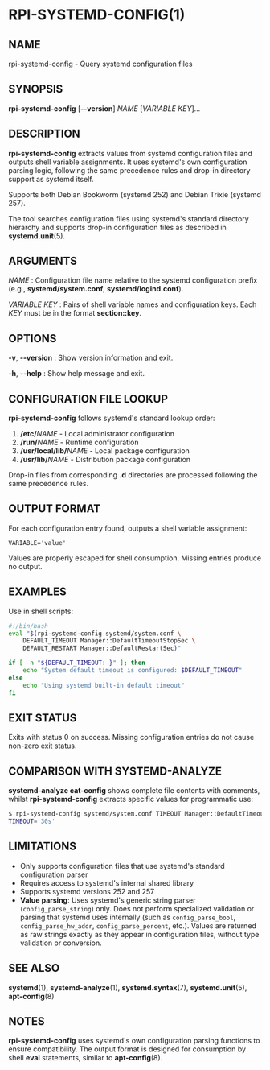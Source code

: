 # RPI-SYSTEMD-CONFIG(1)

## NAME
rpi-systemd-config - Query systemd configuration files

## SYNOPSIS
**rpi-systemd-config** [**\-\-version**] *NAME* [*VARIABLE* *KEY*]...

## DESCRIPTION
**rpi-systemd-config** extracts values from systemd configuration files and outputs shell variable assignments. It uses systemd's own configuration parsing logic, following the same precedence rules and drop-in directory support as systemd itself.

Supports both Debian Bookworm (systemd 252) and Debian Trixie (systemd 257).

The tool searches configuration files using systemd's standard directory hierarchy and supports drop-in configuration files as described in **systemd.unit**(5).

## ARGUMENTS
*NAME*
: Configuration file name relative to the systemd configuration prefix (e.g., **systemd/system.conf**, **systemd/logind.conf**).

*VARIABLE* *KEY*
: Pairs of shell variable names and configuration keys. Each *KEY* must be in the format **section::key**.

## OPTIONS
**\-v**, **\-\-version**
: Show version information and exit.

**\-h**, **\-\-help**
: Show help message and exit.

## CONFIGURATION FILE LOOKUP
**rpi-systemd-config** follows systemd's standard lookup order:

1. **/etc/**_NAME_ - Local administrator configuration
2. **/run/**_NAME_ - Runtime configuration  
3. **/usr/local/lib/**_NAME_ - Local package configuration
4. **/usr/lib/**_NAME_ - Distribution package configuration

Drop-in files from corresponding **.d** directories are processed following the same precedence rules.

## OUTPUT FORMAT
For each configuration entry found, outputs a shell variable assignment:

```
VARIABLE='value'
```

Values are properly escaped for shell consumption. Missing entries produce no output.

## EXAMPLES
Use in shell scripts:
```bash
#!/bin/bash
eval "$(rpi-systemd-config systemd/system.conf \
    DEFAULT_TIMEOUT Manager::DefaultTimeoutStopSec \
    DEFAULT_RESTART Manager::DefaultRestartSec)"

if [ -n "${DEFAULT_TIMEOUT:-}" ]; then
    echo "System default timeout is configured: $DEFAULT_TIMEOUT"
else
    echo "Using systemd built-in default timeout"
fi
```

## EXIT STATUS
Exits with status 0 on success. Missing configuration entries do not cause non-zero exit status.

## COMPARISON WITH SYSTEMD-ANALYZE
**systemd-analyze cat-config** shows complete file contents with comments, whilst **rpi-systemd-config** extracts specific values for programmatic use:

```bash
$ rpi-systemd-config systemd/system.conf TIMEOUT Manager::DefaultTimeoutStopSec
TIMEOUT='30s'
```

## LIMITATIONS
- Only supports configuration files that use systemd's standard configuration parser
- Requires access to systemd's internal shared library
- Supports systemd versions 252 and 257
- **Value parsing**: Uses systemd's generic string parser (`config_parse_string`) only. Does not perform specialized validation or parsing that systemd uses internally (such as `config_parse_bool`, `config_parse_hw_addr`, `config_parse_percent`, etc.). Values are returned as raw strings exactly as they appear in configuration files, without type validation or conversion.

## SEE ALSO
**systemd**(1), **systemd-analyze**(1), **systemd.syntax**(7), **systemd.unit**(5), **apt-config**(8)

## NOTES
**rpi-systemd-config** uses systemd's own configuration parsing functions to ensure compatibility. The output format is designed for consumption by shell **eval** statements, similar to **apt-config**(8).
